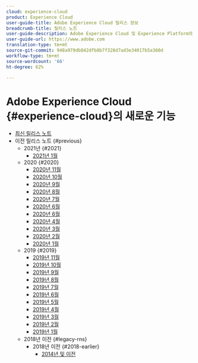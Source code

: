 ```yaml
---
cloud: experience-cloud
product: Experience Cloud
user-guide-title: Adobe Experience Cloud 릴리스 정보
breadcrumb-title: 릴리스 노트
user-guide-description: Adobe Experience Cloud 및 Experience Platform의 새로운 기능, 수정 사항 및 중요 공지 사항에 대해 알아봅니다.
user-guide-url: https://www.adobe.com
translation-type: tm+mt
source-git-commit: 948a979db842dfb8b7f328d7ad3e34017b5a360d
workflow-type: tm+mt
source-wordcount: '66'
ht-degree: 62%

---
```



# Adobe Experience Cloud {#experience-cloud}의 새로운 기능

+ [최신 릴리스 노트](current.md)
+ 이전 릴리스 노트 {#previous}
   + 2021년 {#2021}
      + [2021년 1월](c-legacy-releases/2021/01142021.md)
   + 2020 {#2020}
      + [2020년 11월](c-legacy-releases/2020/10292020.md)
      + [2020년 10월](c-legacy-releases/2020/10082020.md)
      + [2020년 9월](c-legacy-releases/2020/09102020.md)
      + [2020년 8월](c-legacy-releases/2020/08132020.md)
      + [2020년 7월](c-legacy-releases/2020/07162020.md)
      + [2020년 6월](c-legacy-releases/2020/06182020.md)
      + [2020년 6월](c-legacy-releases/2020/05212020.md)
      + [2020년 4월](c-legacy-releases/2020/04162020.md)
      + [2020년 3월](c-legacy-releases/2020/03122020.md)
      + [2020년 2월](c-legacy-releases/2020/02202020.md)
      + [2020년 1월](c-legacy-releases/2020/01162020.md)
   + 2019 {#2019}
      + [2019년 11월](c-legacy-releases/2019/10312019.md)
      + [2019년 10월](c-legacy-releases/2019/10102019.md)
      + [2019년 9월](c-legacy-releases/2019/09122019.md)
      + [2019년 8월](c-legacy-releases/2019/08082019.md)
      + [2019년 7월](c-legacy-releases/2019/07182019.md)
      + [2019년 6월](c-legacy-releases/2019/06132019.md)
      + [2019년 5월](c-legacy-releases/2019/05092019.md)
      + [2019년 4월](c-legacy-releases/2019/04112019.md)
      + [2019년 3월](c-legacy-releases/2019/03072019.md)
      + [2019년 2월](c-legacy-releases/2019/02072019.md)
      + [2019년 1월](c-legacy-releases/2019/01172019.md)
   + 2018년 이전 {#legacy-rns}
      + 2018년 이전 {#2018-earlier}
         + [2014년 및 이전](c-legacy-releases/2018-earlier.md)
